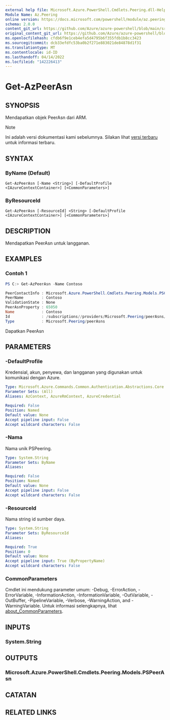 ```yaml
---
external help file: Microsoft.Azure.PowerShell.Cmdlets.Peering.dll-Help.xml
Module Name: Az.Peering
online version: https://docs.microsoft.com/powershell/module/az.peering/get-azpeerasn
schema: 2.0.0
content_git_url: https://github.com/Azure/azure-powershell/blob/main/src/Peering/Peering/help/Get-AzPeerAsn.md
original_content_git_url: https://github.com/Azure/azure-powershell/blob/main/src/Peering/Peering/help/Get-AzPeerAsn.md
ms.openlocfilehash: cfdb6f9e1ceb4efa5d4795b6f355fdb1b8cc3423
ms.sourcegitcommit: dcb33efdfc53ba0b2f271e883021de84878d1f31
ms.translationtype: MT
ms.contentlocale: id-ID
ms.lasthandoff: 04/14/2022
ms.locfileid: "142226413"
---
```

# Get-AzPeerAsn

## SYNOPSIS
Mendapatkan objek PeerAsn dari ARM.

> [!NOTE]
>Ini adalah versi dokumentasi kami sebelumnya. Silakan lihat [versi terbaru](/powershell/module/az.peering/get-azpeerasn) untuk informasi terbaru.

## SYNTAX

### ByName (Default)
```
Get-AzPeerAsn [-Name <String>] [-DefaultProfile <IAzureContextContainer>] [<CommonParameters>]
```

### ByResourceId
```
Get-AzPeerAsn [-ResourceId] <String> [-DefaultProfile <IAzureContextContainer>] [<CommonParameters>]
```

## DESCRIPTION
Mendapatkan PeerAsn untuk langganan.

## EXAMPLES

### Contoh 1
```powershell
PS C:> Get-AzPeerAsn -Name Contoso

PeerContactInfo : Microsoft.Azure.PowerShell.Cmdlets.Peering.Models.PSContactInfo
PeerName        : Contoso
ValidationState : None
PeerAsnProperty : 65050
Name            : Contoso
Id              : /subscriptions//providers/Microsoft.Peering/peerAsns/Contoso
Type            : Microsoft.Peering/peerAsns
```

Dapatkan PeerAsn

## PARAMETERS

### -DefaultProfile
Kredensial, akun, penyewa, dan langganan yang digunakan untuk komunikasi dengan Azure.

```yaml
Type: Microsoft.Azure.Commands.Common.Authentication.Abstractions.Core.IAzureContextContainer
Parameter Sets: (All)
Aliases: AzContext, AzureRmContext, AzureCredential

Required: False
Position: Named
Default value: None
Accept pipeline input: False
Accept wildcard characters: False
```

### -Nama
Nama unik PSPeering.

```yaml
Type: System.String
Parameter Sets: ByName
Aliases:

Required: False
Position: Named
Default value: None
Accept pipeline input: False
Accept wildcard characters: False
```

### -ResourceId
Nama string id sumber daya.

```yaml
Type: System.String
Parameter Sets: ByResourceId
Aliases:

Required: True
Position: 0
Default value: None
Accept pipeline input: True (ByPropertyName)
Accept wildcard characters: False
```

### CommonParameters
Cmdlet ini mendukung parameter umum: -Debug, -ErrorAction, -ErrorVariable, -InformationAction, -InformationVariable, -OutVariable, -OutBuffer, -PipelineVariable, -Verbose, -WarningAction, and -WarningVariable. Untuk informasi selengkapnya, lihat [about_CommonParameters](http://go.microsoft.com/fwlink/?LinkID=113216).

## INPUTS

### System.String

## OUTPUTS

### Microsoft.Azure.PowerShell.Cmdlets.Peering.Models.PSPeerAsn

## CATATAN

## RELATED LINKS
